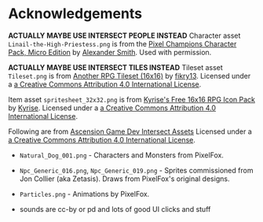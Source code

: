 # Acknowledgements

**ACTUALLY MAYBE USE INTERSECT PEOPLE INSTEAD**
Character asset `Linail-the-High-Priestess.png` is from the [Pixel Champions Character Pack, Micro Edition](https://alexdraws.itch.io/pixel-champions) by [Alexander Smith](https://alexsmithdesign.com/). Used with permission.

**ACTUALLY MAYBE USE INTERSECT TILES INSTEAD**
Tileset asset `Tileset.png` is from [Another RPG Tileset (16x16)](https://fikry13.itch.io/another-rpg-tileset) by [fikry13](https://fikry13.itch.io/). Licensed under a [ a Creative Commons Attribution 4.0 International License](https://creativecommons.org/licenses/by/4.0/).

Item asset `spritesheet_32x32.png` is from [Kyrise's Free 16x16 RPG Icon Pack](https://kyrise.itch.io/kyrises-free-16x16-rpg-icon-pack) by [Kyrise](https://kyrise.itch.io/).
Licensed under a [ a Creative Commons Attribution 4.0 International License](https://creativecommons.org/licenses/by/4.0/).

Following are from [Ascension Game Dev Intersect Assets](https://github.com/AscensionGameDev/Intersect-Assets) Licensed under a [ a Creative Commons Attribution 4.0 International License](https://creativecommons.org/licenses/by/4.0/). 
* `Natural_Dog_001.png` - Characters and Monsters from PixelFox. 
* `Npc_Generic_016.png`, `Npc_Generic_019.png` - Sprites commissioned from Jon Collier (aka Zetasis). Draws from PixelFox's original designs.
* `Particles.png` - Animations by PixelFox. 

* sounds are cc-by or pd and lots of good UI clicks and stuff